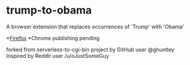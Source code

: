 # trump-to-obama

A browser extension that replaces occurrences of 'Trump' with 'Obama'

*[Firefox](https://addons.mozilla.org/en-US/firefox/addon/trump-to-obama/)
*Chrome publishing pending

forked from serverless-to-cgi-bin project by GitHub user @ghuntley
Inspired by Reddit user /u/oJustSomeGuy
